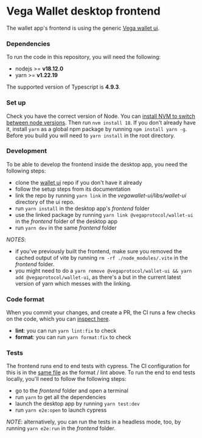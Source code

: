 # Vega Wallet desktop frontend

The wallet app's frontend is using the generic [Vega wallet ui](https://github.com/vegaprotocol/vegawallet-ui).

### Dependencies

To run the code in this repository, you will need the following:

- nodejs >= **v18.12.0**
- yarn >= **v1.22.19**

The supported version of Typescript is **4.9.3**.

### Set up

Check you have the correct version of Node. You can [install NVM to switch between node versions](https://github.com/nvm-sh/nvm#installing-and-updating). Then run `nvm install 18`.
If you don't already have it, install `yarn` as a global npm package by running `npm install yarn -g`.
Before you build you will need to `yarn install` in the root directory.

### Development

To be able to develop the frontend inside the desktop app, you need the following steps:

- clone the [wallet ui](https://github.com/vegaprotocol/vegawallet-ui) repo if you don't have it already
- follow the setup steps from its documentation
- link the repo by running `yarn link` in the _vegawallet-ui/libs/wallet-ui_ directory of the ui repo.
- run `yarn install` in the desktop app's _frontend_ folder
- use the linked package by running `yarn link @vegaprotocol/wallet-ui` in the _frontend_ folder of the desktop app
- run `yarn dev` in the same _frontend_ folder

_NOTES_:

- if you've previously built the frontend, make sure you removed the cached output of vite by running `rm -rf ./node_modules/.vite` in the _frontend_ folder.
- you might need to do a `yarn remove @vegaprotocol/wallet-ui && yarn add @vegaprotocol/wallet-ui`, as there's a but in the current latest version of yarn which messes with the linking.

### Code format

When you commit your changes, and create a PR, the CI runs a few checks on the code, which you can [inspect here](../.github/workflows/test-frontend.yml).

- **lint**: you can run `yarn lint:fix` to check
- **format**: you can run `yarn format:fix` to check

### Tests

The frontend runs end to end tests with cypress. The CI configuration for this is in the [same file](../.github/workflows/test-frontend.yml) as the format / lint above.
To run the end to end tests locally, you'll need to follow the following steps:

- go to the _frontend_ folder and open a terminal
- run `yarn` to get all the dependencies
- launch the desktop app by running `yarn test:dev`
- run `yarn e2e:open` to launch cypress

_NOTE_: alternatively, you can run the tests in a headless mode, too, by running `yarn e2e:run` in the _frontend_ folder.
